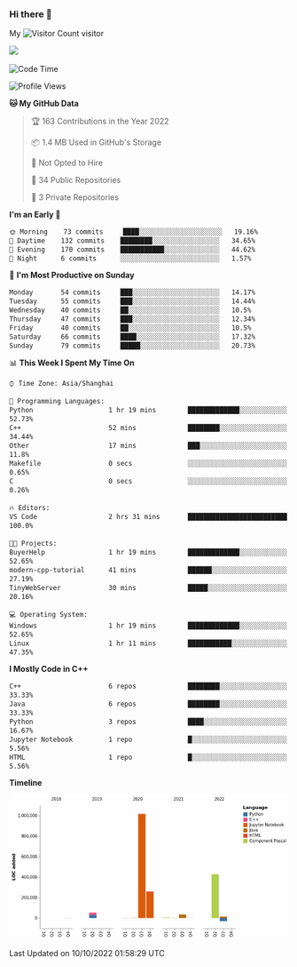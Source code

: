### Hi there 👋

My ![Visitor Count](https://profile-counter.glitch.me/bugcat9/count.svg) visitor
<!--
**bugcat9/bugcat9** is a ✨ _special_ ✨ repository because its `README.md` (this file) appears on your GitHub profile.

Here are some ideas to get you started:

- 🔭 I’m currently working on ...
- 🌱 I’m currently learning ...
- 👯 I’m looking to collaborate on ...
- 🤔 I’m looking for help with ...
- 💬 Ask me about ...
- 📫 How to reach me: ...
- 😄 Pronouns: ...
- ⚡ Fun fact: ...
-->
![](https://github-readme-stats.vercel.app/api?username=bugcat9)



<!--START_SECTION:waka-->
![Code Time](http://img.shields.io/badge/Code%20Time-677%20hrs%206%20mins-blue)

![Profile Views](http://img.shields.io/badge/Profile%20Views-2-blue)

**🐱 My GitHub Data** 

> 🏆 163 Contributions in the Year 2022
 > 
> 📦 1.4 MB Used in GitHub's Storage 
 > 
> 🚫 Not Opted to Hire
 > 
> 📜 34 Public Repositories 
 > 
> 🔑 3 Private Repositories  
 > 
**I'm an Early 🐤** 

```text
🌞 Morning    73 commits     ████░░░░░░░░░░░░░░░░░░░░░   19.16% 
🌆 Daytime    132 commits    ████████░░░░░░░░░░░░░░░░░   34.65% 
🌃 Evening    170 commits    ███████████░░░░░░░░░░░░░░   44.62% 
🌙 Night      6 commits      ░░░░░░░░░░░░░░░░░░░░░░░░░   1.57%

```
📅 **I'm Most Productive on Sunday** 

```text
Monday       54 commits     ███░░░░░░░░░░░░░░░░░░░░░░   14.17% 
Tuesday      55 commits     ███░░░░░░░░░░░░░░░░░░░░░░   14.44% 
Wednesday    40 commits     ██░░░░░░░░░░░░░░░░░░░░░░░   10.5% 
Thursday     47 commits     ███░░░░░░░░░░░░░░░░░░░░░░   12.34% 
Friday       40 commits     ██░░░░░░░░░░░░░░░░░░░░░░░   10.5% 
Saturday     66 commits     ████░░░░░░░░░░░░░░░░░░░░░   17.32% 
Sunday       79 commits     █████░░░░░░░░░░░░░░░░░░░░   20.73%

```


📊 **This Week I Spent My Time On** 

```text
⌚︎ Time Zone: Asia/Shanghai

💬 Programming Languages: 
Python                   1 hr 19 mins        █████████████░░░░░░░░░░░░   52.73% 
C++                      52 mins             ████████░░░░░░░░░░░░░░░░░   34.44% 
Other                    17 mins             ███░░░░░░░░░░░░░░░░░░░░░░   11.8% 
Makefile                 0 secs              ░░░░░░░░░░░░░░░░░░░░░░░░░   0.65% 
C                        0 secs              ░░░░░░░░░░░░░░░░░░░░░░░░░   0.26%

🔥 Editors: 
VS Code                  2 hrs 31 mins       █████████████████████████   100.0%

🐱‍💻 Projects: 
BuyerHelp                1 hr 19 mins        █████████████░░░░░░░░░░░░   52.65% 
modern-cpp-tutorial      41 mins             ██████░░░░░░░░░░░░░░░░░░░   27.19% 
TinyWebServer            30 mins             █████░░░░░░░░░░░░░░░░░░░░   20.16%

💻 Operating System: 
Windows                  1 hr 19 mins        █████████████░░░░░░░░░░░░   52.65% 
Linux                    1 hr 11 mins        ███████████░░░░░░░░░░░░░░   47.35%

```

**I Mostly Code in C++** 

```text
C++                      6 repos             ████████░░░░░░░░░░░░░░░░░   33.33% 
Java                     6 repos             ████████░░░░░░░░░░░░░░░░░   33.33% 
Python                   3 repos             ████░░░░░░░░░░░░░░░░░░░░░   16.67% 
Jupyter Notebook         1 repo              █░░░░░░░░░░░░░░░░░░░░░░░░   5.56% 
HTML                     1 repo              █░░░░░░░░░░░░░░░░░░░░░░░░   5.56%

```


**Timeline**

![Chart not found](https://raw.githubusercontent.com/bugcat9/bugcat9/main/charts/bar_graph.png) 


 Last Updated on 10/10/2022 01:58:29 UTC
<!--END_SECTION:waka-->
